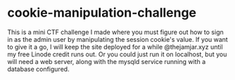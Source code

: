 # cookie-manipulation-challenge

This is a mini CTF challenge I made where you must figure out how to sign in as the admin user by manipulating the session cookie's value. If you want to give it a go, I will keep the site deployed for a while @thejamjar.xyz until my free Linode credit runs out. Or you could just run it on localhost, but you will need a web server, along with the mysqld service running with a database configured. 
